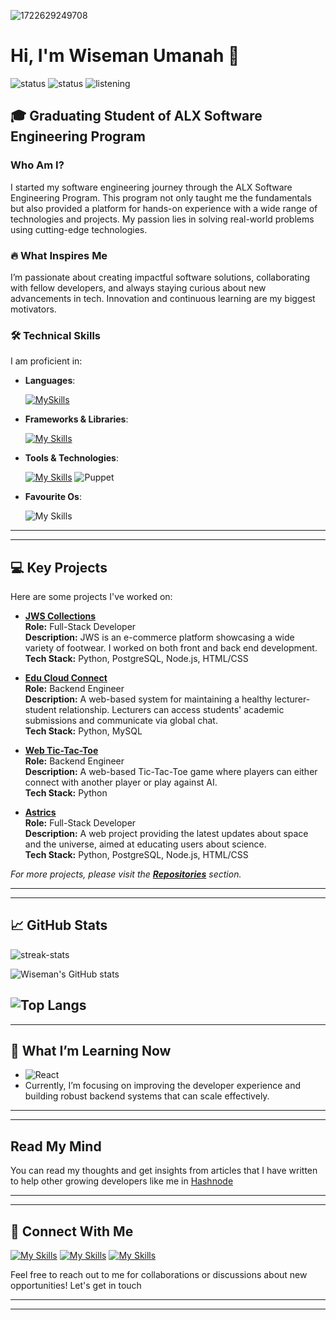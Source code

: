 ![1722629249708](https://github.com/user-attachments/assets/132c6c2f-7518-44dc-9d1d-cffab69ebfe3)

# Hi, I'm Wiseman Umanah 👋
![status](https://img.shields.io/badge/currently-online-green.svg?style=flat-square) ![status](https://img.shields.io/badge/coding-contribution-blue.svg?style=flat-square) ![listening](https://img.shields.io/badge/listening-podcasts-black.svg?style=flat-square&logo=spotify)

## 🎓 Graduating Student of ALX Software Engineering Program

### Who Am I?
I started my software engineering journey through the ALX Software Engineering Program. This program not only taught me the fundamentals but also provided a platform for hands-on experience with a wide range of technologies and projects. My passion lies in solving real-world problems using cutting-edge technologies.

### 🔥 What Inspires Me
I’m passionate about creating impactful software solutions, collaborating with fellow developers, and always staying curious about new advancements in tech. Innovation and continuous learning are my biggest motivators.

### 🛠️ Technical Skills
I am proficient in:

- **Languages**:

    [![MySkills](https://skillicons.dev/icons?i=js,html,css,python,c,mysql,postgresql,typescript)](https://skillicons.dev)

- **Frameworks & Libraries**: 

    [![My Skills](https://skillicons.dev/icons?i=nodejs,flask)](https://skillicons.dev)

- **Tools & Technologies**: 

    [![My Skills](https://skillicons.dev/icons?i=bash,git,github,redis,nginx)](https://skillicons.dev) ![Puppet](https://img.shields.io/badge/Puppet-black.svg?style=flat-square&logo=puppet)

- **Favourite Os**:

    ![My Skills](https://skillicons.dev/icons?i=kali)
---
---

## 💻 Key Projects
Here are some projects I've worked on:

- **[JWS Collections](https://jws_collections.vercel.app)**  
  **Role:** Full-Stack Developer  
  **Description:** JWS is an e-commerce platform showcasing a wide variety of footwear. I worked on both front and back end development.  
  **Tech Stack:** Python, PostgreSQL, Node.js, HTML/CSS

- **[Edu Cloud Connect](https://github.com/Semaediong01/EDU-CLOUD-CONNECT)**  
  **Role:** Backend Engineer  
  **Description:** A web-based system for maintaining a healthy lecturer-student relationship. Lecturers can access students' academic submissions and communicate via global chat.  
  **Tech Stack:** Python, MySQL

- **[Web Tic-Tac-Toe](https://github.com/Berthran/web_tic_tac_toe)**  
  **Role:** Backend Engineer  
  **Description:** A web-based Tic-Tac-Toe game where players can either connect with another player or play against AI.  
  **Tech Stack:** Python

- **[Astrics](https://github.com/wiseman-umanah/Astrics)**  
  **Role:** Full-Stack Developer  
  **Description:** A web project providing the latest updates about space and the universe, aimed at educating users about science.  
  **Tech Stack:** Python, PostgreSQL, Node.js, HTML/CSS

_For more projects, please visit the **[Repositories](https://github.com/wiseman-umanah?tab=repositories)** section._

---
---

## 📈 GitHub Stats

![streak-stats](https://github-readme-streak-stats.herokuapp.com/?user=wiseman-umanah&theme=radical)

![Wiseman's GitHub stats](https://github-readme-stats.vercel.app/api?username=wiseman-umanah&show_icons=true&theme=dark)

![Top Langs](https://github-readme-stats.vercel.app/api/top-langs/?username=wiseman-umanah&layout=compact&theme=blueberry&count_private=true&hide_border=true)
---
---

## 🌱 What I’m Learning Now

-  ![React](https://skillicons.dev/icons?i=react)
- Currently, I’m focusing on improving the developer experience and building robust backend systems that can scale effectively.

---
---

## Read My Mind 
You can read my thoughts and get insights from articles that I have written to help other growing developers like me in [Hashnode](https://techwhiz.hashnode.dev/)

---
---

## 🤝 Connect With Me
[![My Skills](https://skillicons.dev/icons?i=gmail)](mailto:wisemanumanah@gmail.com) [![My Skills](https://skillicons.dev/icons?i=linkedin)](https://www.linkedin.com/in/wisemanumanah/) [![My Skills](https://skillicons.dev/icons?i=twitter)](https://x.com/wisemanjoearts)

Feel free to reach out to me for collaborations or discussions about new opportunities! Let's get in touch

---
---
